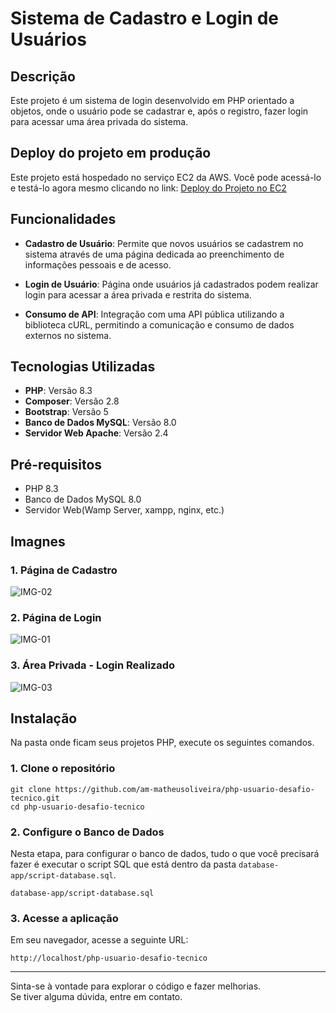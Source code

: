 
# Sistema de Cadastro e Login de Usuários

## Descrição

Este projeto é um sistema de login desenvolvido em PHP orientado a objetos, onde o usuário pode se cadastrar e, após o registro, fazer login para acessar uma área privada do sistema.

## Deploy do projeto em produção
Este projeto está hospedado no serviço EC2 da AWS. Você pode acessá-lo e testá-lo agora mesmo clicando no link: [Deploy do Projeto no EC2](http://ec2-54-207-10-129.sa-east-1.compute.amazonaws.com/php-usuario-desafio-tecnico)

## Funcionalidades

- **Cadastro de Usuário**: Permite que novos usuários se cadastrem no sistema através de uma página dedicada ao preenchimento de informações pessoais e de acesso.

- **Login de Usuário**: Página onde usuários já cadastrados podem realizar login para acessar a área privada e restrita do sistema.

- **Consumo de API**: Integração com uma API pública utilizando a biblioteca cURL, permitindo a comunicação e consumo de dados externos no sistema.

## Tecnologias Utilizadas

- **PHP**: Versão 8.3
- **Composer**: Versão 2.8
- **Bootstrap**: Versão 5
- **Banco de Dados MySQL**: Versão 8.0
- **Servidor Web Apache**: Versão 2.4 

## Pré-requisitos

 - PHP 8.3
 - Banco de Dados MySQL 8.0
 - Servidor Web(Wamp Server, xampp, nginx, etc.)

## Imagnes

### 1. Página de Cadastro

![IMG-02](https://github.com/user-attachments/assets/68fd3992-c1bf-4825-8a40-1db598d1be9d)


### 2. Página de Login

![IMG-01](https://github.com/user-attachments/assets/5128d16c-c549-4e28-9567-71c35d35a874)


### 3. Área Privada - Login Realizado

![IMG-03](https://github.com/user-attachments/assets/b68cc1a6-a2ac-434f-907b-f2bffa9dda55)


## Instalação
Na pasta onde ficam seus projetos PHP, execute os seguintes comandos.

### 1. **Clone o repositório**

```
git clone https://github.com/am-matheusoliveira/php-usuario-desafio-tecnico.git
cd php-usuario-desafio-tecnico
```

### 2. **Configure o Banco de Dados**

Nesta etapa, para configurar o banco de dados, tudo o que você precisará fazer é executar o script SQL que está dentro da pasta `database-app/script-database.sql`.
```
database-app/script-database.sql
```

### 3. **Acesse a aplicação**
Em seu navegador, acesse a seguinte URL:

```
http://localhost/php-usuario-desafio-tecnico
```
---
Sinta-se à vontade para explorar o código e fazer melhorias.<br>
Se tiver alguma dúvida, entre em contato.

